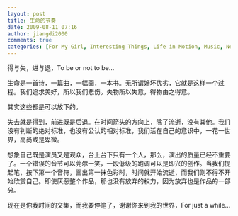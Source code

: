 ```yaml
---
layout: post
title: 生命的节奏
date: 2009-08-11 07:16
author: jiangdi2000
comments: true
categories: [For My Girl, Interesting Things, Life in Motion, Music, News, Photography, Think It Over, This is my life, Uncategorized, What is Happenning]
---
```

得与失，进与退，To be or not to be...

生命是一首诗，一篇曲，一幅画，一本书。无所谓好坏优劣，它就是这样一个过程。我们追求美好，所以我们悲伤。失物所以失意，得物由之得意。

其实这些都是可以放下的。

失去就是得到，前进既是后退。在时间箭头的方向上，除了流逝，没有其他。我们没有判断的绝对标准，也没有公认的相对标准，我们活在自己的意识中，一花一世界，高尚或是卑微。

想象自己既是演员又是观众，台上台下只有一个人，那么，演出的质量已经不重要了。一个错误的音节可以莞尔一笑，一段低级的跑调可以是即兴的创作。当我们提起笔，按下第一个音符，画出第一抹色彩时，时间就开始流逝，而我们则不得不开始欣赏自己。即使厌恶整个作品，那也没有放弃的权力，因为放弃也是作品的一部分。

现在是你我时间的交集，而我要停笔了，谢谢你来到我的世界，For just a while...
